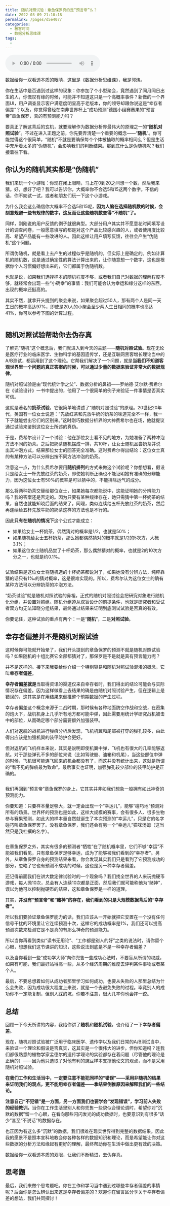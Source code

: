 ```yaml
---
title: 随机对照试验：章鱼保罗真的是“预言帝”么？
date: 2022-03-09 21:10:18
permalink: /pages/d5e407/
categories:
  - 极客时间
  - 数据分析思维课
tags:
  - 
---
```

<audio title="04.随机对照试验：章鱼保罗真的是“预言帝”么？" src="https://static001.geekbang.org/resource/audio/af/94/afdcfc704da571282b8ef5b5943e5594.mp3" controls="controls"></audio> 
<p>数据给你一双看透本质的眼睛，这里是《数据分析思维课》，我是郭炜。</p><p>你在生活中是否遇到过这样的现象：你参加了个小型聚会，竟然遇到了同月同日出生的人，你慨叹有缘的时候，可能并不知道这只是一个高概率事件？新做的一个界面UI，用户调查显示客户满意度明显高于老版本，你的领导却跟你说这是“幸存者偏差”？以及，你觉得曾经在南非世界杯上“成功预测”德国小组赛赛果的“预言帝”章鱼保罗，真的有预测能力吗？</p><p>要真正了解这背后的玄机，就要理解作为数据分析界最伟大的原理之一的“<strong>随机对照试验</strong>”。不过在进入正题之前，你先要弄清楚一个重要的概念——“<strong>随机</strong>”。你可能觉得这个很简单，“随机”不就是要确保每个个体被抽取的概率相同么？但是生活中充斥着太多的“伪随机”，会影响我们的判断结果。那到底什么是伪随机呢？我们接着往下看。</p><h2>你认为的随机其实都是“伪随机”</h2><p>我们来玩一个小游戏：你现在闭上眼睛，马上在0到20之间想一个数，然后我来猜。好，想好了吧？我可以告诉你，大概率你不会选5和15这两个数字。不信的话，你不妨试一试，或者和朋友们玩一下这个小游戏。</p><p>为什么我会这么确信你大概率不会选5和15呢，<strong>因为人脑在选择随机数的时候，会刻意规避一些有规律的数字，这反而让这些随机数变得“不随机”了。</strong></p><!-- [[[read_end]]] --><p>同样，刚刚说的用户反馈的例子就很典型。大部分用户其实并不愿意花时间填写设计的调查问卷，一般愿意填写的都是对这个产品比较感兴趣的人，或者使用度比较高、希望产品能有一些改进的人。因此这样让用户填写反馈，往往会产生“伪随机”这个问题。</p><p>所谓伪随机，就是看上去产生的过程似乎是随机的，但实际上是确定的。例如计算机的随机数，这是通过确定性的算法计算出来的，让你随意想一个数字，这也是根据你个人习惯偏好想出来的，它们都属于伪随机数。</p><p>也就是说，如果我们选择样本的随机程度不够，或者我们自己对数据的理解程度不够，就经常会出现一些“小确幸”的事情：我们可能会认为幸运和缘分这样的东西，出现的概率还挺高的。</p><p>其实不然，就拿开头提到的聚会来说，如果聚会超过50人，那有两个人是同一天生日的概率高达97%，即使是20人的小聚会至少两人生日相同的概率也高达41%，你可以参考下图的计算过程。</p><p><img src="https://static001.geekbang.org/resource/image/2b/6d/2bc50dc468772d098499afb946d7d66d.jpg?wh=1484x1125" alt=""></p><h2>随机对照试验帮助你去伪存真</h2><p>了解完“随机”这个概念后，我们就进入到今天的主题——<strong>随机对照试验</strong>。现在无论是医疗行业的临床医学、生物科学的基因遗传学，还是互联网黑客增长理论当中的A/B测试，都运用到了这个理论。它帮我们解决了一个问题，就是<strong>当我们不知道客观世界里一个问题的真正答案的时候，可以通过少量的数据来验证非常大的数据规律</strong>。</p><p>随机对照试验是由“现代统计学之父”、数据分析的鼻祖——罗纳德·艾尔默·费希尔在《试验设计》一书中提出的，他用了一个很简单的例子来验证一件事情是否真实可信。</p><p>这就是著名的<strong>奶茶试验</strong>，它很简单地讲述了“随机对照试验”的原理。20世纪20年代，英国有一位女士说道：“先放红茶和先放牛奶的奶茶的味道完全不一样，我一下子就能尝出它们的区别来。”这时刚巧数据分析界的大神费希尔也在场，他就提议通过试验来鉴别这位女士所述的真伪。</p><p>于是，费希尔设计了一个试验：他在那位女士看不见的地方，为她准备了两种冲泡方法不同的奶茶。之后把奶茶随机摆成一排，共10杯，让女士随机品尝奶茶并说出其冲泡方式，结果那位女士的回答完全准确。这时费希尔得出结论：这位女士真的有某种方法可以分辨出按不同方法冲泡的奶茶。</p><p>注意这一点，为什么费希尔要用<strong>随机排列</strong>的方式来做这个试验呢？你想想看，假设只是给女士一杯先放红茶的奶茶，即使她判断正确也不能证明她有准确的分辨能力，因为这位女士有50%的概率是可以猜中的，不能排除运气的成分。</p><p>那么将两种奶茶交替给那位女士，如果她每次都能说中，这能证明她的分辨能力吗？我的答案还是否定的。因为只要有某种规律存在，她只需猜中第一杯奶茶的结果，自然也就能知晓后面的结果了。同理，类似连续给五杯先放红茶的奶茶，然后再连续给五杯先放牛奶的奶茶这样的方法也是不行的。</p><p>因此<strong>只有在随机的情况下</strong>这个公式才能成立：</p><ul>
<li>如果给女士一杯奶茶，偶然猜对的概率是1/2，也就是50%；</li>
<li>如果随机给女士五杯奶茶，那么她都偶然猜对的概率就是1/2的5次方，大概3.1%；</li>
<li>如果这位女士随机品尝了十杯奶茶，那么偶然猜对的概率，也就是2的10次方分之一，也就是约0.1%。</li>
</ul><p><img src="https://static001.geekbang.org/resource/image/ed/b5/ed987d265b488ef323137c8bba84dbb5.jpg?wh=1738x1045" alt=""></p><p>试验结果是这位女士将随机选的十杯奶茶都说对了，如果她没有分辨方法，纯粹靠猜的话只有1‰的猜对概率，这是很难实现的。所以，费希尔认为这位女士的确有某种方法可以分辨奶茶的冲泡方法。</p><p>“奶茶试验”就是随机对照试验的鼻祖，正式的随机对照试验会把研究对象进行随机化分组，并设置对照组。随机分组遵从双盲设计的前提条件，也就是研究者和受试者双方均无法知晓分组结果，最终通过结果来证明到底测试试验是否真的有效。</p><p>你要记住，这种试验的重点有两个：一是“<strong>随机</strong>”，二是<strong>对照试验</strong>。</p><h2>幸存者偏差并不是随机对照试验</h2><p>这时候你可能就开始晕了，我们开头提到的章鱼保罗的预测不就是随机对照试验吗？如果随机的十组比赛它全部都猜对了，那保罗是不是就是真有预言能力呢？</p><p>并不是这样的。接下来我要给你介绍一个特别容易和随机对照试验混淆的概念，它叫<strong>幸存者偏差</strong>。</p><p><strong>幸存者偏差就是</strong>当取得资讯的渠道仅来自幸存者时，我们得出的结论可能会与实际情况存在偏差。因为这样做看上去结果的确是由随机对照试验产生，但在逻辑上是错误的，这其实是在用结果来倒推整个前期数据的产生过程。</p><p>幸存者偏差这个概念来源于二战时期，那时候有各种地面防空作战和空战，在密集的炮火下，战机机身上几乎所有地方都可能中弹，因此需要用统计学研究战机被击中的部位，从而确定哪个部分需要额外加强装甲。</p><p>人们对返航的战机进行弹痕分析后发现，飞机机翼和尾部被打穿的弹孔较多，由此得出应该是加强机翼的装甲防护会更好。</p><p>但对返航的飞机样本来说，其实是说明即使机翼中弹，飞机也有很大的几率能够返航。对于那些弹孔不多的部位来说（比如驾驶舱、油箱和机尾），当这些部位中弹的时候，飞机很可能连飞回来的机会都没有了，而这并没有统计出来，这就是所谓的“看不见的弹痕最为致命”。最后事实也证明，加强弹孔较少部位的装甲防护是正确的。</p><p><img src="https://static001.geekbang.org/resource/image/42/86/42245c9c240a3f5073cda82d51b5d786.png?wh=1142x640" alt=""></p><p>我们再回到“预言帝”章鱼保罗的身上，它其实并非如我们想象一般拥有如此神奇的预测能力。</p><p>你要知道：只要样本量足够大，就一定会出现一个“幸运儿”，能够“碰巧地”预测对所有的场景。世界杯的预测也是如此，这样大规模的赛事，会有很多人、很多生物参与赛果预测，如此大的样本量自然就诞生了本次预测的“幸运儿”，只是它的名字碰巧叫章鱼保罗罢了。没有章鱼保罗，我们还会有另一个“幸运儿”猫咪汤姆（这当然只是我杜撰的名字）。</p><p><img src="https://static001.geekbang.org/resource/image/cf/c5/cf275562a24a3b3f27be0865334d9dc5.jpg?wh=1142x640" alt=""></p><p>在章鱼保罗之外，其实有很多的预测者“牺牲”在了随机概率里，它们不够“幸运”不能被我们看见，只有章鱼保罗足够幸运，成为了能够被我们看到的“幸存者”。另外，从章鱼保罗自身的预测结果来看，你会发现其实我们只是看到了它预测成功的部分，忽略了它也有预测不成功的时候，这也是另一种幸存者偏差。</p><p>还记得前面我们在讲大数定律试验时的一个现象吗？我们找全世界的人来玩抛硬币游戏，每人抛10次，总会有人连续10次都是正面，然后我们就可能称他为“赌神”，误以为他可以控制抛硬币的结果，这和章鱼保罗是一样的道理。</p><p>其实，<strong>并没有“预言帝”和“赌神”的存在，我们看到的只是大规模数据背后的“幸存者”。</strong></p><p>所以我们要验证章鱼保罗能力的话，我们应该从一开始就把它安置在一个没有任何信号干扰的环境里让它连续预测十次，这样它的成功概率是1%，我们还可以提高预测次数来检测它是不是真的有那么神奇的预测能力。</p><p>所以当你再看到类似“读书无用论”、“工作都是别人的好”之类的说法时，请你留个心眼，想想我们这节课讲的知识，这些说法到底是不是一种幸存者偏差？</p><p>以及当你看到一些“成功学大师”向你兜售一些成功心法时，不要盲从所谓的权威，如果有可能，我们最好站得高一些，从多个经济周期的维度去评判某件事物或者某个人。</p><p>最后，不要总想着如何从成功者那里学习如何成功，也要从失败的人那里总结为什么会失败，因为成功很大程度上来说，就是一个去避免失败的过程。毕竟别人的成功你不一定能复制，但别人踩的坑，你若不注意，很大几率你也会摔一跤。</p><h2>总结</h2><p>回顾一下今天所讲的内容，我给你讲了<strong>随机</strong>和<strong>随机试验</strong>，也介绍了一下<strong>幸存者偏差</strong>。</p><p>现在，随机对照试验被广泛用于临床医学、遗传学以及我们日常的A/B测试当中，来验证一个理论和假设是否真实，这其实是一个很伟大的进步。但你知道吗？连我们都很熟悉的植物学家孟德尔的遗传学理论的实验都存在着问题（尽管他的理论是正确的）——因为他只选取了对他有利的豌豆样本支撑他论文的观点，而不是采用随机对照试验。</p><p><strong>在我们工作和生活当中，一定要注意不能犯同样的“错误”——采用非随机的结果来证明我们的观点，更不能用幸存者偏差——拿结果倒推原因来解释我们的一些结论。</strong></p><p><strong>注意自己“不犯错”是一方面，另一方面我们也要学会“发现错误”，学习前人失败的经验教训。</strong>当你在工作生活里别人和你兜售一些貌似合理论调时，希望你对“沉默的数据”留一个心眼，在看向那些闪闪发光的成功数据时，也要意识到有很多“话少”甚至“不说话”的数据存在。</p><p>也正因为有这么多“沉默”的数据，我们很难在现实世界得到完整的数据结果。因此我的愿景不是照本宣科地教会你各种各样的数据知识和理论，而是希望能让你对这些数据的分析方法和缘起有更好的理解，最终帮助你在生活中做出更有效的决策。</p><p>数据给你一双看透本质的双眼，让我们不断精进，去伪存真。</p><h2>思考题</h2><p>最后，我们来做个思考题吧。你在工作和学习当中遇到过哪些幸存者偏差的事情呢？后面你是怎么辨认出来这是幸存者偏差的？欢迎你在留言区分享关于幸存者偏差的想法，我们共同探讨！</p>